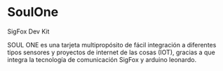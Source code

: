 # SoulOne
SigFox Dev Kit



SOUL ONE es una tarjeta multipropósito de fácil integración a diferentes tipos sensores y proyectos de internet de las cosas (IOT), gracias a que integra la tecnología de comunicación SigFox y arduino leonardo. 
